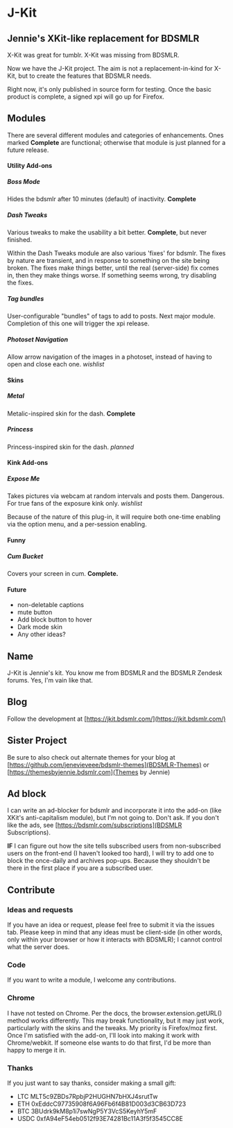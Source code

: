 # J-Kit
## Jennie's XKit-like replacement for BDSMLR

X-Kit was great for tumblr. X-Kit was missing from BDSMLR.

Now we have the J-Kit project. The aim is not a replacement-in-kind for X-Kit, but to create the features that BDSMLR needs.

Right now, it's only published in source form for testing. Once the basic product is complete, a signed xpi will go up for Firefox.

## Modules 
There are several different modules and categories of enhancements. Ones marked **Complete** are functional; otherwise that module is just planned for a future release. 

#### Utility Add-ons

##### Boss Mode 
Hides the bdsmlr after 10 minutes (default) of inactivity. **Complete**

##### Dash Tweaks
Various tweaks to make the usability a bit better.  **Complete**, but never finished.

Within the Dash Tweaks module are also various 'fixes' for bdsmlr. The fixes by nature are transient, and in response to something on the site being broken. The fixes make things better, until the real (server-side) fix comes in, then they make things worse. If something seems wrong, try disabling the fixes.

##### Tag bundles
User-configurable "bundles" of tags to add to posts. Next major module. Completion of this one will trigger the xpi release.

##### Photoset Navigation
Allow arrow navigation of the images in a photoset, instead of having to open and close each one. *wishlist*

#### Skins
##### Metal
Metalic-inspired skin for the dash. **Complete**
##### Princess
Princess-inspired skin for the dash. *planned*

#### Kink Add-ons

##### Expose Me
Takes pictures via webcam at random intervals and posts them. Dangerous. For true fans of the exposure kink only. *wishlist*

Because of the nature of this plug-in, it will require both one-time enabling via the option menu, and a per-session enabling.

#### Funny
##### Cum Bucket
Covers your screen in cum.  **Complete.**

#### Future
* non-deletable captions
* mute button
* Add block button to hover
* Dark mode skin
* Any other ideas?

## Name
J-Kit is Jennie's kit. You know me from BDSMLR and the BDSMLR Zendesk forums. Yes, I'm vain like that.

## Blog
Follow the development at [https://jkit.bdsmlr.com/](https://jkit.bdsmlr.com/)

## Sister Project
Be sure to also check out alternate themes for your blog at [https://github.com/jenevieveee/bdsmlr-themes](BDSMLR-Themes) or [https://themesbyjennie.bdsmlr.com](Themes by Jennie)

## Ad block
I can write an ad-blocker for bdsmlr and incorporate it into the add-on (like XKit's anti-capitalism module), but I'm not going to. Don't ask.  If you don't like the ads, see [https://bdsmlr.com/subscriptions](BDSMLR Subscriptions). 

**IF** I can figure out how the site tells subscribed users from non-subscribed users on the front-end (I haven't looked too hard), I will try to add one to block the once-daily and archives pop-ups. Because they shouldn't be there in the first place if you are a subscribed user.

## Contribute
### Ideas and requests
If you have an idea or request, please feel free to submit it via the issues tab. Please keep in mind that any ideas must be client-side (in other words, only within your browser or how it interacts with BDSMLR); I cannot control what the server does.

### Code
If you want to write a module, I welcome any contributions.

### Chrome
I have not tested on Chrome. Per the docs, the browser.extension.getURL() method works differently. This may break functionality, but it may just work, particularly with the skins and the tweaks. My priority is Firefox/moz first. Once I'm satisfied with the add-on, I'll look into making it work with Chrome/webkit. If someone else wants to do that first, I'd be more than happy to merge it in.

### Thanks
If you just want to say thanks, consider making a small gift:

* LTC MLT5c9ZBDs7RpbjP2HUGHN7bHXJ4srutTw
* ETH 0xEddcC97735908f6A96Fb6f4B81D003d3CB63D723
* BTC 3BUdrk9kM8p1i7swNgP5Y3VcS5KeyhY5mF
* USDC 0xfA94eF54eb0512f93E74281Bc11A3f5f3545CC8E

